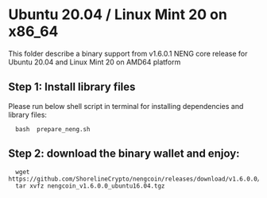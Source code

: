 # Ubuntu 20.04 / Linux Mint 20 on x86_64

This folder describe a binary support from v1.6.0.1 NENG core release for Ubuntu 20.04 and Linux Mint 20 on AMD64 platform 

## Step 1: Install library files
Please run below shell script in terminal for installing dependencies and library files:
```
  bash  prepare_neng.sh
```

## Step 2: download the binary wallet and enjoy:
```
  wget https://github.com/ShorelineCrypto/nengcoin/releases/download/v1.6.0.0/nengcoin_v1.6.0.0_ubuntu16.04.tgz
  tar xvfz nengcoin_v1.6.0.0_ubuntu16.04.tgz
```
